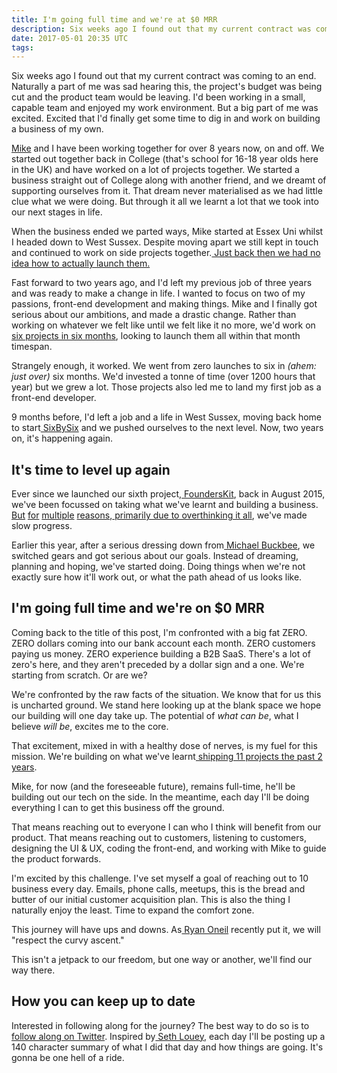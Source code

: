 ```yaml
---
title: I'm going full time and we're at $0 MRR
description: Six weeks ago I found out that my current contract was coming to an end.
date: 2017-05-01 20:35 UTC
tags:
---
```


Six weeks ago I found out that my current contract was coming to an end. Naturally a part of me was sad hearing this, the project's budget was being cut and the product team would be leaving. I'd been working in a small, capable team and enjoyed my work environment. But a big part of me was excited. Excited that I'd finally get some time to dig in and work on building a business of my own.

[Mike](http://twitter.com/mikeaag) and I have been working together for over 8 years now, on and off. We started out together back in College (that's school for 16-18 year olds here in the UK) and have worked on a lot of projects together. We started a business straight out of College along with another friend, and we dreamt of supporting ourselves from it. That dream never materialised as we had little clue what we were doing. But through it all we learnt a lot that we took into our next stages in life.

When the business ended we parted ways, Mike started at Essex Uni whilst I headed down to West Sussex. Despite moving apart we still kept in touch and continued to work on side projects together.[ Just back then we had no idea how to actually launch them.](https://learningtolaunch.co/read%231-our-backstory)

Fast forward to two years ago, and I'd left my previous job of three years and was ready to make a change in life. I wanted to focus on two of my passions, front-end development and making things. Mike and I finally got serious about our ambitions, and made a drastic change. Rather than working on whatever we felt like until we felt like it no more, we'd work on[ six projects in six months](https://blog.wearecontrast.com/introducing-sixbysix-217d608362), looking to launch them all within that month timespan.

Strangely enough, it worked. We went from zero launches to six in _(ahem: just over)_ six months. We'd invested a tonne of time (over 1200 hours that year) but we grew a lot. Those projects also led me to land my first job as a front-end developer.

9 months before, I'd left a job and a life in West Sussex, moving back home to start[ SixBySix](https://blog.wearecontrast.com/introducing-sixbysix-217d608362) and we pushed ourselves to the next level. Now, two years on, it's happening again.

## It's time to level up again

Ever since we launched our sixth project,[ FoundersKit](https://www.producthunt.com/posts/founderskit), back in August 2015, we've been focussed on taking what we've learnt and building a business. [But](https://learningtolaunch.co/) [for](https://realtimeusers.bycontrast.co/?utm_source=wearecontrast.com) [multiple](https://hitreply.co/?utm_source=wearecontrast.com) [reasons](https://storiesasaservice.com/?utm_source=wearecontrast.com),[ primarily due to overthinking it all](https://twitter.com/FredRivett/status/792322698546384896), we've made slow progress.

Earlier this year, after a serious dressing down from[ Michael Buckbee](https://twitter.com/mbuckbee), we switched gears and got serious about our goals. Instead of dreaming, planning and hoping, we've started doing. Doing things when we're not exactly sure how it'll work out, or what the path ahead of us looks like.

## I'm going full time and we're on $0&nbsp;MRR

Coming back to the title of this post, I'm confronted with a big fat ZERO. ZERO dollars coming into our bank account each month. ZERO customers paying us money. ZERO experience building a B2B SaaS. There's a lot of zero's here, and they aren't preceded by a dollar sign and a one. We're starting from scratch. Or are we?

We're confronted by the raw facts of the situation. We know that for us this is uncharted ground. We stand here looking up at the blank space we hope our building will one day take up. The potential of _what can be_, what I believe _will be_, excites me to the core.

That excitement, mixed in with a healthy dose of nerves, is my fuel for this mission. We're building on what we've learnt[ shipping 11 projects the past 2 years](https://wearecontrast.com/).

Mike, for now (and the foreseeable future), remains full-time, he'll be building out our tech on the side. In the meantime, each day I'll be doing everything I can to get this business off the ground.

That means reaching out to everyone I can who I think will benefit from our product. That means reaching out to customers, listening to customers, designing the UI & UX, coding the front-end, and working with Mike to guide the product forwards.

I'm excited by this challenge. I've set myself a goal of reaching out to 10 business every day. Emails, phone calls, meetups, this is the bread and butter of our initial customer acquisition plan. This is also the thing I naturally enjoy the least. Time to expand the comfort zone.

This journey will have ups and downs. As[ Ryan Oneil](https://www.linkedin.com/in/ryanaoneil/) recently put it, we will "respect the curvy ascent."

This isn't a jetpack to our freedom, but one way or another, we'll find our way there.

## How you can keep up to date

Interested in following along for the journey? The best way to do so is to[ follow along on Twitter](https://twitter.com/FredRivett/). Inspired by[ Seth Louey](https://twitter.com/sethlouey/status/859019760956317697), each day I'll be posting up a 140 character summary of what I did that day and how things are going. It's gonna be one hell of a ride.
